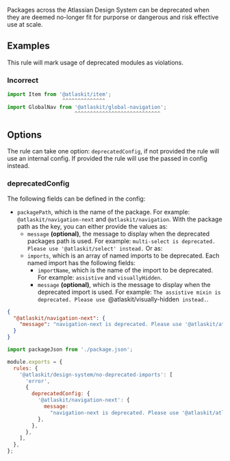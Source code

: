 Packages across the Atlassian Design System can be deprecated when they are deemed no-longer fit for purporse or dangerous and risk effective use at scale.

## Examples

This rule will mark usage of deprecated modules as violations.

### Incorrect

```ts
import Item from '@atlaskit/item';
                  ^^^^^^^^^^^^^^
import GlobalNav from '@atlaskit/global-navigation';
                      ^^^^^^^^^^^^^^^^^^^^^^^^^^^^
```

## Options

The rule can take one option: `deprecatedConfig`,
if not provided the rule will use an internal config.
If provided the rule will use the passed in config instead.

### deprecatedConfig

The following fields can be defined in the config:

- `packagePath`, which is the name of the package. For example: `@atlaskit/navigation-next` and `@atlaskit/navigation`.
  With the package path as the key, you can either provide the values as:
  - `message` **(optional)**, the message to display when the deprecated packages path is used. For example: `multi-select is deprecated. Please use '@atlaskit/select' instead.`
    Or as:
  - `imports`, which is an array of named imports to be deprecated. Each named import has the following fields:
    - `importName`, which is the name of the import to be deprecated. For example: `assistive` and `visuallyHidden`.
    - `message` **(optional)**, which is the message to display when the deprecated import is used. For example: `The assistive mixin is deprecated. Please use `@atlaskit/visually-hidden` instead.`.

```json
{
  "@atlaskit/navigation-next": {
    "message": "navigation-next is deprecated. Please use '@atlaskit/atlassian-navigation' instead."
  }
}
```

```js
import packageJson from './package.json';

module.exports = {
  rules: {
    '@atlaskit/design-system/no-deprecated-imports': [
      'error',
      {
        deprecatedConfig: {
          '@atlaskit/navigation-next': {
            message:
              "navigation-next is deprecated. Please use '@atlaskit/atlassian-navigation' instead.",
          },
        },
      },
    ],
  },
};
```

